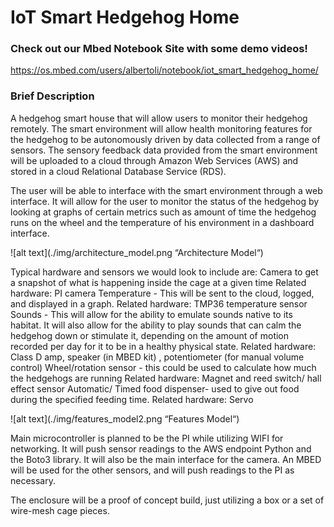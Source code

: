 # IoT Smart Hedgehog Home
### Check out our Mbed Notebook Site with some demo videos!
https://os.mbed.com/users/albertoli/notebook/iot_smart_hedgehog_home/

### Brief Description
A hedgehog smart house that will allow users to monitor their hedgehog remotely. The smart environment will allow health monitoring features for the hedgehog to be autonomously driven by data collected from a range of sensors. The sensory feedback data provided from the smart environment will be uploaded to a cloud through Amazon Web Services (AWS) and stored in a cloud Relational Database Service (RDS). 

The user will be able to interface with the smart environment through a web interface. It will allow for the user to monitor the status of the hedgehog by looking at graphs of certain metrics such as amount of time the hedgehog runs on the wheel and the temperature of his environment in a dashboard interface.

![alt text](./img/architecture_model.png “Architecture Model“)

Typical hardware and sensors we would look to include are:
Camera to get a snapshot of what is happening inside the cage at a given time Related hardware: PI camera
Temperature - This will be sent to the cloud, logged, and displayed in a graph. Related hardware: TMP36 temperature sensor
Sounds - This will allow for the ability to emulate sounds native to its habitat. It will also allow for the ability to play sounds that can calm the hedgehog down or stimulate it, depending on the amount of motion recorded per day for it to be in a healthy physical state. Related hardware: Class D amp, speaker (in MBED kit) , potentiometer (for manual volume control)
Wheel/rotation sensor - this could be used to calculate how much the hedgehogs are running Related hardware: Magnet and reed switch/ hall effect sensor 
Automatic/ Timed food dispenser- used to give out food during the specified feeding time. Related hardware: Servo

![alt text](./img/features_model2.png “Features Model“)

Main microcontroller is planned to be the PI while utilizing WIFI for networking. It will push sensor readings to the AWS endpoint Python and the Boto3 library. It will also be the main interface for the camera. An MBED will be used for the other sensors, and will push readings to the PI as necessary. 

The enclosure will be a proof of concept build, just utilizing a box or a set of wire-mesh cage pieces. 

